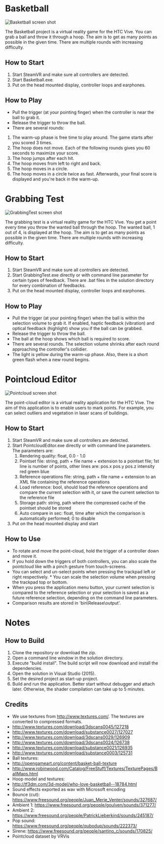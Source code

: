 Basketball
==========

![Basketball screen shot](Basketball.png "Basketball screen shot")

The Basketball project is a virtual reality game for the HTC Vive. You can grab a ball and throw it through a hoop. The aim is to get as many points as possible in the given time. There are multiple rounds with increasing difficulty.

How to Start
------------

 1. Start SteamVR and make sure all controllers are detected.
 2. Start Basketball.exe.
 3. Put on the head mounted display, controller loops and earphones.

How to Play
------------

 * Pull the trigger (at your pointing finger) when the controller is near the ball to grab it.
 * Release the trigger to throw the ball.
 * There are several rounds:
  1. The warm-up phase is free time to play around. The game starts after you scored 3 times.
  2. The hoop does not move. Each of the following rounds gives you 60 seconds to maximize your score. 
  3. The hoop jumps after each hit.
  4. The hoop moves from left to right and back.
  5. The hoop moves in a circle.
  6. The hoop moves in a circle twice as fast. Afterwards, your final score is displayed and you're back in the warm-up.

Grabbing Test
==========

![GrabbingTest screen shot](GrabbingTest.png "GrabbingTest screen shot")

The grabbing test is a virtual reality game for the HTC Vive. You get a point every time you throw the wanted ball through the hoop. The wanted ball, 1 out of 4, is displayed at the hoop. The aim is to get as many points as possible in the given time. There are multiple rounds with increasing difficulty.

How to Start
------------

 1. Start SteamVR and make sure all controllers are detected.
 2. Start GrabbingTest.exe directly or with command line parameter for certain types of feedback. There are .bat files in the solution directory for every combination of feedbacks.
 3. Put on the head mounted display, controller loops and earphones.

How to Play
------------

 * Pull the trigger (at your pointing finger) when the ball is within the selection volume to grab it. If enabled, haptic feedback (vibration) and optical feedback (highlight) show you if the ball can be grabbed.
 * Release the trigger to throw the ball.
 * The ball at the hoop shows which ball is required to score.
 * There are several rounds. The selection volume shrinks after each round approaching the controller's collidier.
 * The light is yellow during the warm-up phase. Also, there is a short green flash when a new round begins.

Pointcloud Editor
==========

![Pointcloud screen shot](Pointcloud.png "Pointcloud screen shot")

The point-cloud editor is a virtual reality application for the HTC Vive. The aim of this application is to enable users to mark points. For example, you can select outliers and vegetation in laser scans of buildings. 


How to Start
------------

 1. Start SteamVR and make sure all controllers are detected.
 2. Start PointcloudEditor.exe directly or with command line parameters. The parameters are:
    1. Rendering quality: float, 0.0 - 1.0
	2. Pointset file: string, path + file name + extension to a pointset file; 1st line is number of points, other lines are: pos.x pos.y pos.z intensity red green blue
	3. Reference operations file: string, path + file name + extension to an XML file containing the reference operations
	4. Load reference: bool, should load the reference operations and compare the current selection with it, or save the current selection to the reference file
	5. Storage path: string, path where the compressed cache of the pointset should be stored
	6. Auto compare in sec: float, time after which the comparison is automatically performed; 0 to disable
 3. Put on the head mounted display and start

How to Use
------------

 * To rotate and move the point-cloud, hold the trigger of a controller down and move it. 
 * If you hold down the triggers of both controllers, you can also scale the pointcloud like with a pinch gesture from touch-screens. 
 * You can select and un-select points when pressing the trackpad left or right respectively. * You can scale the selection volume when pressing the trackpad top or bottom. 
 * When you press the application menu button, your current selection is compared to the reference selection or your selection is saved as a future reference selection, depending on the command line parameters.
 * Comparison results are stored in 'bin\Release\output\'.

Notes
==========

How to Build
------------

 1. Clone the repository or download the zip.
 2. Open a command line window in the solution directory.
 3. Execute "build install". The build script will now download and install the dependencies.
 4. Open the solution in Visual Studio (2015).
 5. Set the desired project as start-up project.
 6. Build and run the application. Better start without debugger and attach later. Otherwise, the shader compilation can take up to 5 minutes.

Credits
------------
 * We use textures from http://www.textures.com/. The textures are converted to compressed formats.
  * http://www.textures.com/download/3dscans0045/127218
  * http://www.textures.com/download/substance0027/127027
  * http://www.textures.com/download/3dscans0029/126909
  * http://www.textures.com/download/3dscans0024/126738
  * http://www.textures.com/download/substance0021/126935
  * http://www.textures.com/download/substance0003/125731
 * Ball textures:
  * http://opengameart.org/content/basket-ball-texture
  * http://www.robinwood.com/Catalog/FreeStuff/Textures/TexturePages/BallMaps.html
 * Hoop model and textures:
  * http://tf3dm.com/3d-model/who-love-basketball--18784.html
 * Sound effects exported as wav with Microsoft encoding
  * Bounce (cut): https://www.freesound.org/people/Juan_Merie_Venter/sounds/327687/
  * Ambient 1: https://www.freesound.org/people/goulven/sounds/371277/
  * Ambient 2: https://www.freesound.org/people/PatrickLieberkind/sounds/245187/
  * Pop sound: https://www.freesound.org/people/qubodup/sounds/222373/
  * Sirene: https://www.freesound.org/people/santino_c/sounds/170825/
 * Pointcloud dataset by VRVis
